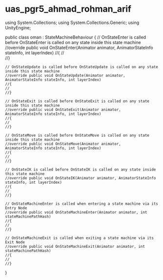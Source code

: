 # uas_pgr5_ahmad_rohman_arif
using System.Collections;
using System.Collections.Generic;
using UnityEngine;

public class oman : StateMachineBehaviour
{
    // OnStateEnter is called before OnStateEnter is called on any state inside this state machine
    //override public void OnStateEnter(Animator animator, AnimatorStateInfo stateInfo, int layerIndex)
    //{
    //    
    //}

    // OnStateUpdate is called before OnStateUpdate is called on any state inside this state machine
    //override public void OnStateUpdate(Animator animator, AnimatorStateInfo stateInfo, int layerIndex)
    //{
    //    
    //}

    // OnStateExit is called before OnStateExit is called on any state inside this state machine
    //override public void OnStateExit(Animator animator, AnimatorStateInfo stateInfo, int layerIndex)
    //{
    //    
    //}

    // OnStateMove is called before OnStateMove is called on any state inside this state machine
    //override public void OnStateMove(Animator animator, AnimatorStateInfo stateInfo, int layerIndex)
    //{
    //    
    //}

    // OnStateIK is called before OnStateIK is called on any state inside this state machine
    //override public void OnStateIK(Animator animator, AnimatorStateInfo stateInfo, int layerIndex)
    //{
    //    
    //}

    // OnStateMachineEnter is called when entering a state machine via its Entry Node
    //override public void OnStateMachineEnter(Animator animator, int stateMachinePathHash)
    //{
    //    
    //}

    // OnStateMachineExit is called when exiting a state machine via its Exit Node
    //override public void OnStateMachineExit(Animator animator, int stateMachinePathHash)
    //{
    //    
    //}
}
